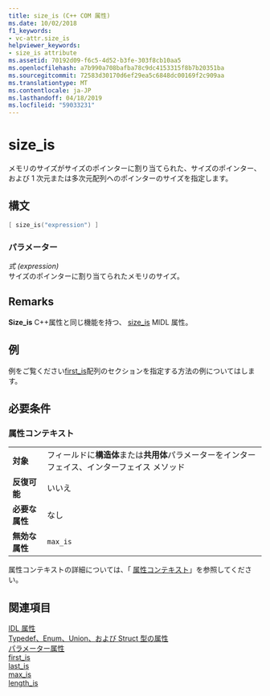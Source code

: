 ```yaml
---
title: size_is (C++ COM 属性)
ms.date: 10/02/2018
f1_keywords:
- vc-attr.size_is
helpviewer_keywords:
- size_is attribute
ms.assetid: 70192d09-f6c5-4d52-b3fe-303f8cb10aa5
ms.openlocfilehash: a7b990a708bafba78c9dc4153315f8b7b20351ba
ms.sourcegitcommit: 72583d30170d6ef29ea5c6848dc00169f2c909aa
ms.translationtype: MT
ms.contentlocale: ja-JP
ms.lasthandoff: 04/18/2019
ms.locfileid: "59033231"
---
```

# <a name="sizeis"></a>size_is

メモリのサイズがサイズのポインターに割り当てられた、サイズのポインター、および 1 次元または多次元配列へのポインターのサイズを指定します。

## <a name="syntax"></a>構文

```cpp
[ size_is("expression") ]
```

### <a name="parameters"></a>パラメーター

*式 (expression)*<br/>
サイズのポインターに割り当てられたメモリのサイズ。

## <a name="remarks"></a>Remarks

**Size_is** C++属性と同じ機能を持つ、 [size_is](/windows/desktop/Midl/size-is) MIDL 属性。

## <a name="example"></a>例

例をご覧ください[first_is](first-is.md)配列のセクションを指定する方法の例についてはします。

## <a name="requirements"></a>必要条件

### <a name="attribute-context"></a>属性コンテキスト

|||
|-|-|
|**対象**|フィールドに**構造体**または**共用体**パラメーターをインターフェイス、インターフェイス メソッド|
|**反復可能**|いいえ|
|**必要な属性**|なし|
|**無効な属性**|`max_is`|

属性コンテキストの詳細については、「 [属性コンテキスト](cpp-attributes-com-net.md#contexts)」を参照してください。

## <a name="see-also"></a>関連項目

[IDL 属性](idl-attributes.md)<br/>
[Typedef、Enum、Union、および Struct 型の属性](typedef-enum-union-and-struct-attributes.md)<br/>
[パラメーター属性](parameter-attributes.md)<br/>
[first_is](first-is.md)<br/>
[last_is](last-is.md)<br/>
[max_is](max-is.md)<br/>
[length_is](length-is.md)